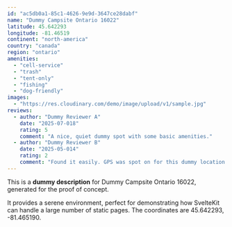 ```yaml
---
id: "ac5db0a1-85c1-4626-9e9d-3647ce28dabf"
name: "Dummy Campsite Ontario 16022"
latitude: 45.642293
longitude: -81.46519
continent: "north-america"
country: "canada"
region: "ontario"
amenities:
  - "cell-service"
  - "trash"
  - "tent-only"
  - "fishing"
  - "dog-friendly"
images:
  - "https://res.cloudinary.com/demo/image/upload/v1/sample.jpg"
reviews:
  - author: "Dummy Reviewer A"
    date: "2025-07-018"
    rating: 5
    comment: "A nice, quiet dummy spot with some basic amenities."
  - author: "Dummy Reviewer B"
    date: "2025-05-014"
    rating: 2
    comment: "Found it easily. GPS was spot on for this dummy location."
---
```


This is a **dummy description** for Dummy Campsite Ontario 16022, generated for the proof of concept.

It provides a serene environment, perfect for demonstrating how SvelteKit can handle a large number of static pages. The coordinates are 45.642293, -81.465190.
